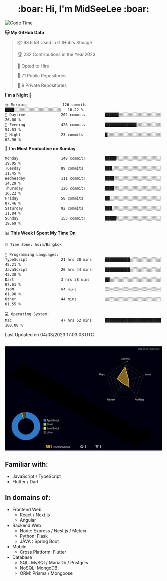 <h1 align="center"> :boar: Hi, I'm MidSeeLee :boar:</h1>
 
<!--START_SECTION:waka-->
![Code Time](http://img.shields.io/badge/Code%20Time-394%20hrs-blue)

**🐱 My GitHub Data** 

> 📦 68.6 kB Used in GitHub's Storage 
 > 
> 🏆 232 Contributions in the Year 2023
 > 
> 💼 Opted to Hire
 > 
> 📜 71 Public Repositories 
 > 
> 🔑 9 Private Repositories 
 > 
**I'm a Night 🦉** 

```text
🌞 Morning                126 commits         ████░░░░░░░░░░░░░░░░░░░░░   16.22 % 
🌆 Daytime                202 commits         ██████░░░░░░░░░░░░░░░░░░░   26.00 % 
🌃 Evening                426 commits         ██████████████░░░░░░░░░░░   54.83 % 
🌙 Night                  23 commits          █░░░░░░░░░░░░░░░░░░░░░░░░   02.96 % 
```
📅 **I'm Most Productive on Sunday** 

```text
Monday                   148 commits         █████░░░░░░░░░░░░░░░░░░░░   19.05 % 
Tuesday                  89 commits          ███░░░░░░░░░░░░░░░░░░░░░░   11.45 % 
Wednesday                111 commits         ████░░░░░░░░░░░░░░░░░░░░░   14.29 % 
Thursday                 126 commits         ████░░░░░░░░░░░░░░░░░░░░░   16.22 % 
Friday                   58 commits          ██░░░░░░░░░░░░░░░░░░░░░░░   07.46 % 
Saturday                 92 commits          ███░░░░░░░░░░░░░░░░░░░░░░   11.84 % 
Sunday                   153 commits         █████░░░░░░░░░░░░░░░░░░░░   19.69 % 
```


📊 **This Week I Spent My Time On** 

```text
🕑︎ Time Zone: Asia/Bangkok

💬 Programming Languages: 
TypeScript               21 hrs 38 mins      ███████████░░░░░░░░░░░░░░   45.21 % 
JavaScript               20 hrs 44 mins      ███████████░░░░░░░░░░░░░░   43.30 % 
Dart                     3 hrs 38 mins       ██░░░░░░░░░░░░░░░░░░░░░░░   07.61 % 
JSON                     54 mins             ░░░░░░░░░░░░░░░░░░░░░░░░░   01.90 % 
Other                    44 mins             ░░░░░░░░░░░░░░░░░░░░░░░░░   01.55 % 

💻 Operating System: 
Mac                      47 hrs 52 mins      █████████████████████████   100.00 % 
```


 Last Updated on 04/03/2023 17:03:03 UTC
<!--END_SECTION:waka-->

##

![](./profile-3d-contrib/profile-night-rainbow.svg)

## Familiar with:
- JavaScript / TypeScript
- Flutter / Dart

## In domains of:
- Frontend Web
  - React / Next.js
  - Angular
- Backend Web
  - Node: Express / Nest.js / Meteor
  - Python: Flask
  - JAVA : Spring Boot
- Mobile
  - Cross Platform: Flutter
- Database
  - SQL: MySQL/ MariaDb / Postgres
  - NoSQL: MongoDB
  - ORM: Prisma / Mongoose
